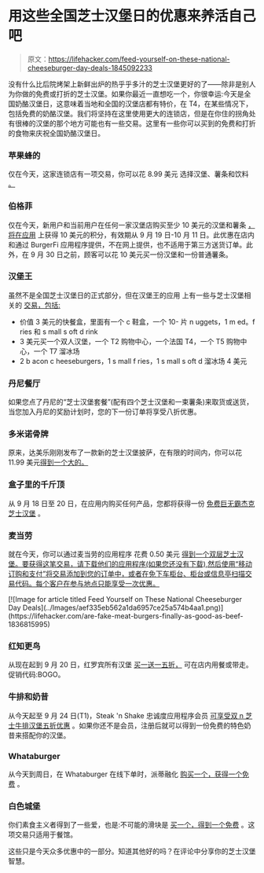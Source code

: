 # 用这些全国芝士汉堡日的优惠来养活自己吧

> 原文：<https://lifehacker.com/feed-yourself-on-these-national-cheeseburger-day-deals-1845092233>

没有什么比后院烤架上新鲜出炉的热乎乎多汁的芝士汉堡更好的了——除非是别人为你做的免费或打折的芝士汉堡。如果你最近一直想吃一个，你很幸运:今天是全国奶酪汉堡日，这意味着当地和全国的汉堡店都有特价，在 T4，在某些情况下，包括免费的奶酪汉堡。我们将坚持在这里使用更大的连锁店，但是在你住的拐角处有很棒的汉堡的那个地方可能也有一些交易。这里有一些你可以买到的免费和打折的食物来庆祝全国奶酪汉堡日。



### 苹果蜂的

仅在今天，这家连锁店有一项交易，你可以花 8.99 美元 选择汉堡、薯条和饮料 [。](https://www.applebees.com/en/news/2020/celebrate-national-cheeseburger-day-with-applebees-burger-bundle#:~:text=Celebrate%20National%20Cheeseburger%20Day%20with%20Applebee's%20Burger%20Bundle&text=You%20heard%20that%20right!,app%20(iOS%2C%20Google).)

### **伯格菲**

仅在今天，新用户和当前用户在任何一家汉堡店购买至少 10 美元的汉堡和薯条 [，将在应用](https://www.burgerfi.com) 上获得 10 美元的积分，有效期从 9 月 19 日-10 月 11 日。此优惠在店内和通过 BurgerFi 应用程序提供，不在网上提供，也不适用于第三方送货订单。此外，在 9 月 30 日之前，顾客可以花 10 美元买一份汉堡和一份普通薯条。

### **汉堡王**

虽然不是全国芝士汉堡日的正式部分，但在汉堡王的应用 上有一些与芝士汉堡相关的 [交易，包括:](https://www.bk.com/offers)

*   价值 3 美元的快餐盒，里面有一个 c 鞋盒，一个 10- 片 n uggets，1 m ed。f ries 和 s mall s oft d rink
*   3 美元买一个双人汉堡，一个 T2 购物中心，一个法国 T4，一个 T5 购物中心，一个 T7 溜冰场
*   2 b acon c heeseburgers，1 s mall f ries，1 s mall s oft d 溜冰场 4 美元

### **丹尼餐厅**

如果您点了丹尼的“芝士汉堡套餐”(配有四个芝士汉堡和一束薯条)来取货或送货，当您加入丹尼的奖励计划时，您的下一份订单将享受八折优惠。

### **多米诺骨牌**

原来，达美乐刚刚发布了一款新的芝士汉堡披萨，在有限的时间内，你可以花 11.99 美元[得到一个大的。](https://www.dominos.com/en/pages/order/coupon#!/coupon/national)

### **盒子里的千斤顶**

从 9 月 18 日至 20 日，在应用内购买任何产品，您都将获得一份 [免费巨无霸杰克芝士汉堡](https://www.jackinthebox.com/offers) 。

### **麦当劳**

就在今天，你可以通过麦当劳的应用程序 花费 0.50 美元 [得到一个双层芝士汉堡。要获得这笔交易，请下载他们的应用程序(如果您还没有下载),然后使用“移动订购和支付”将交易添加到您的订单中，或者在免下车柜台、柜台或信息亭扫描交易代码。每个客户在参与地点只能享受一次优惠。](https://www.mcdonalds.com/us/en-us/deals.html)

<aside data-commerce-source="inset" class="sc-16a0mhj-2 gAjHzr">[![Image for article titled Feed Yourself on These National Cheeseburger Day Deals](../Images/aef335eb562a1da6957ce25a574b4aa1.png)](https://lifehacker.com/are-fake-meat-burgers-finally-as-good-as-beef-1836815995)</aside>

### **红知更鸟**

从现在起到 9 月 20 日，红罗宾所有汉堡 [买一送一五折，](https://www.redrobin.com/pages/national-cheeseburger-day) 可在店内用餐或带走。促销代码:BOGO。

### **牛排和奶昔**

从今天起至 9 月 24 日(T1)，Steak 'n Shake 忠诚度应用程序会员 [可享受双 n 芝士牛排汉堡五折优惠](https://www.steaknshake.com/specials) 。如果你还不是会员，注册后就可以得到一份免费的特色奶昔来搭配你的汉堡。

### **Whataburger**

从今天到周日，在 Whataburger 在线下单时，派蒂融化 [购买一个，获得一个免费](https://www.chewboom.com/2020/09/12/buy-1-patty-melt-online-get-1-free-at-whataburger-through-september-20-2020) 。

### **白色城堡**

你们素食主义者得到了一些爱，也是:不可能的滑块是 [买一个，得到一个免费](https://www.whitecastle.com/value-offers) 。这项交易只适用于餐馆。

这些只是今天众多优惠中的一部分。知道其他好的吗？在评论中分享你的芝士汉堡智慧。